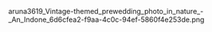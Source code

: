 aruna3619_Vintage-themed_prewedding_photo_in_nature_-_An_Indone_6d6cfea2-f9aa-4c0c-94ef-5860f4e253de.png
